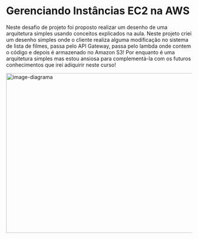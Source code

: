 # Gerenciando Instâncias EC2 na AWS
Neste desafio de projeto foi proposto realizar um desenho de uma arquitetura simples usando conceitos explicados na aula. 
Neste projeto criei um desenho simples onde o cliente realiza alguma modificação no sistema de lista de filmes, passa pelo API Gateway, passa pelo lambda onde contem o código e depois é armazenado no Amazon S3!
Por enquanto é uma arquitetura simples mas estou ansiosa para complementá-la com os futuros conhecimentos que irei adiquirir neste curso! 


<img width="512" height="433" alt="image-diagrama" src="https://github.com/user-attachments/assets/b8e5c7d9-6e02-4c45-af37-227f3e2bd8a1" />
